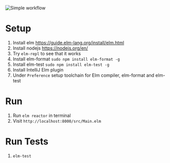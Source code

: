 ![Simple workflow](https://github.com/laiboonh/RepairsFrontend/actions/workflows/ci.yml/badge.svg)

# Setup
1. Install elm https://guide.elm-lang.org/install/elm.html
2. Install nodejs https://nodejs.org/en/
3. Try `elm-repl` to see that it works
4. Install elm-format `sudo npm install elm-format -g`
5. Install elm-test `sudo npm install elm-test -g`
6. Install IntelliJ Elm plugin 
7. Under `Preference` setup toolchain for Elm compiler, elm-format and elm-test

# Run
1. Run `elm reactor` in terminal
2. Visit `http://localhost:8000/src/Main.elm`

# Run Tests
1. `elm-test`

